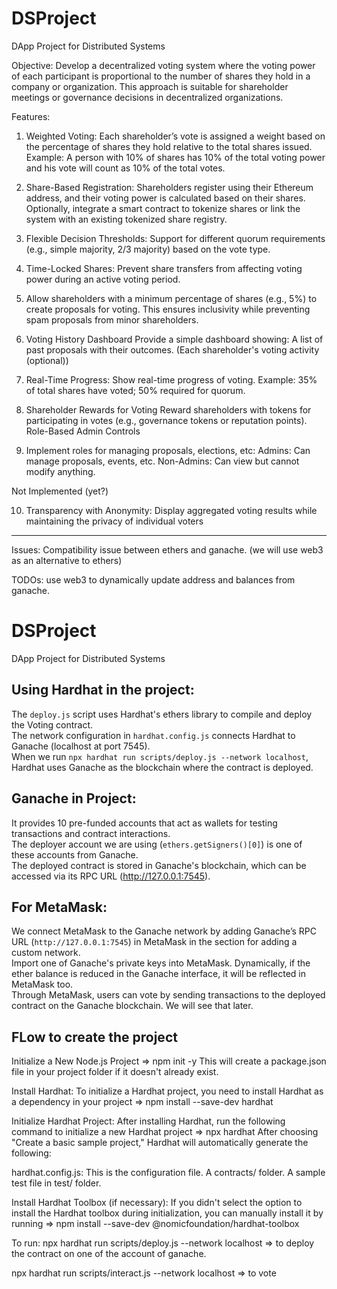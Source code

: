 # DSProject
DApp Project for Distributed Systems

Objective:
Develop a decentralized voting system where the voting power of each participant is proportional to the number of shares they hold in a company or organization. This approach is suitable for shareholder meetings or governance decisions in decentralized organizations.

Features:
1. Weighted Voting:
     Each shareholder’s vote is assigned a weight based on the percentage of shares they hold relative to the total shares issued.
     Example: A person with 10% of shares has 10% of the total voting power and his vote will count as 10% of the total votes.

2. Share-Based Registration:
     Shareholders register using their Ethereum address, and their voting power is calculated based on their shares.
     Optionally, integrate a smart contract to tokenize shares or link the system with an existing tokenized share registry.

3. Flexible Decision Thresholds:
     Support for different quorum requirements (e.g., simple majority, 2/3 majority) based on the vote type.

4. Time-Locked Shares:
     Prevent share transfers from affecting voting power during an active voting period.

5. Allow shareholders with a minimum percentage of shares (e.g., 5%) to create proposals for voting. This ensures inclusivity while preventing spam proposals from minor shareholders.

6. Voting History Dashboard
	Provide a simple dashboard showing:
	A list of past proposals with their outcomes.
	(Each shareholder's voting activity (optional))

7. Real-Time Progress: Show real-time progress of voting.
Example: 35% of total shares have voted; 50% required for quorum.

8. Shareholder Rewards for Voting
Reward shareholders with tokens for participating in votes (e.g., governance tokens or reputation points).
Role-Based Admin Controls

9. Implement roles for managing proposals, elections, etc:
     Admins: Can manage proposals, events, etc.
     Non-Admins: Can view but cannot modify anything.

Not Implemented (yet?)

10. Transparency with Anonymity:
     Display aggregated voting results while maintaining the privacy of individual voters



------------------

Issues: Compatibility issue between ethers and ganache. (we will use web3 as an alternative to ethers)


TODOs: use web3 to dynamically update address and balances from ganache.

# DSProject
DApp Project for Distributed Systems

## Using Hardhat in the project:

The `deploy.js` script uses Hardhat's ethers library to compile and deploy the Voting contract.  
The network configuration in `hardhat.config.js` connects Hardhat to Ganache (localhost at port 7545).  
When we run `npx hardhat run scripts/deploy.js --network localhost`, Hardhat uses Ganache as the blockchain where the contract is deployed.

## Ganache in Project:

It provides 10 pre-funded accounts that act as wallets for testing transactions and contract interactions.  
The deployer account we are using (`ethers.getSigners()[0]`) is one of these accounts from Ganache.  
The deployed contract is stored in Ganache's blockchain, which can be accessed via its RPC URL (http://127.0.0.1:7545).

## For MetaMask:

We connect MetaMask to the Ganache network by adding Ganache’s RPC URL (`http://127.0.0.1:7545`) in MetaMask in the section for adding a custom network.  
Import one of Ganache's private keys into MetaMask. Dynamically, if the ether balance is reduced in the Ganache interface, it will be reflected in MetaMask too.  
Through MetaMask, users can vote by sending transactions to the deployed contract on the Ganache blockchain. We will see that later.


## FLow to create the project

Initialize a New Node.js Project => npm init -y
This will create a package.json file in your project folder if it doesn't already exist.

Install Hardhat: To initialize a Hardhat project, you need to install Hardhat as a dependency in your project => npm install --save-dev hardhat

Initialize Hardhat Project: After installing Hardhat, run the following command to initialize a new Hardhat project => npx hardhat
After choosing "Create a basic sample project," Hardhat will automatically generate the following:

hardhat.config.js: This is the configuration file.
A contracts/ folder.
A sample test file in test/ folder.

Install Hardhat Toolbox (if necessary): If you didn't select the option to install the Hardhat toolbox during initialization, you can manually install it by running => npm install --save-dev @nomicfoundation/hardhat-toolbox

To run:
npx hardhat run scripts/deploy.js --network localhost => to deploy the contract on one of the account of ganache.

npx hardhat run scripts/interact.js --network localhost => to vote